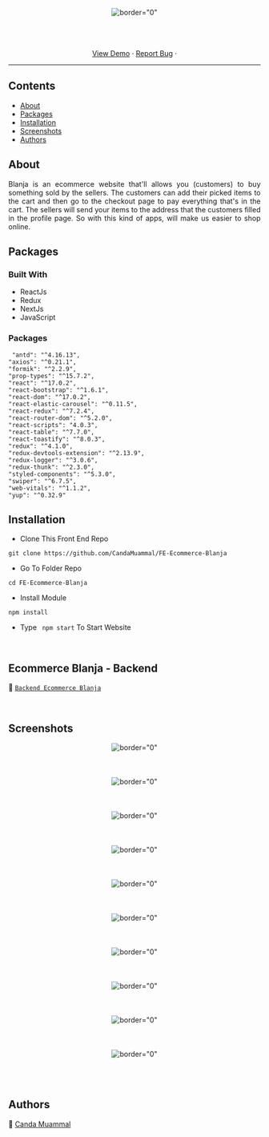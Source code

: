<p align="center">
     <img src="https://i.postimg.cc/158kKTHz/logoblanja.png"   alt= border="0" />

</p>


<p align="center">
    <br />
    <br />
    <br />
    <a href="https://fe-ecommerce-blanja.vercel.app/login">View Demo</a>
    ·
    <a href="https://github.com/CandaMuammal/FE-Ecommerce-Blanja/issues">Report Bug</a>
    ·
  </p>


---


## Contents

- [About](#about)
- [Packages](#Packages)
- [Installation](#installation)
- [Screenshots](#screenshots)
- [Authors](#authors) 

##  About

<p align="justify">
Blanja is an ecommerce website that'll allows you (customers) to buy something sold by the sellers. The customers can add their picked items to the cart and then go to the checkout page to pay everything that's in the cart.
The sellers will send your items to the address that the customers filled in the profile page. So with this kind of apps, will make us easier to shop online.
</p>


##  Packages

### Built With
- ReactJs
- Redux
- NextJs
- JavaScript



### Packages
     "antd": "^4.16.13",
    "axios": "^0.21.1",
    "formik": "^2.2.9",
    "prop-types": "^15.7.2",
    "react": "^17.0.2",
    "react-bootstrap": "^1.6.1",
    "react-dom": "^17.0.2",
    "react-elastic-carousel": "^0.11.5",
    "react-redux": "^7.2.4",
    "react-router-dom": "^5.2.0",
    "react-scripts": "4.0.3",
    "react-table": "^7.7.0",
    "react-toastify": "^8.0.3",
    "redux": "^4.1.0",
    "redux-devtools-extension": "^2.13.9",
    "redux-logger": "^3.0.6",
    "redux-thunk": "^2.3.0",
    "styled-components": "^5.3.0",
    "swiper": "^6.7.5",
    "web-vitals": "^1.1.2",
    "yup": "^0.32.9"

##  Installation

- Clone This Front End Repo

```
git clone https://github.com/CandaMuammal/FE-Ecommerce-Blanja

```

- Go To Folder Repo

```
cd FE-Ecommerce-Blanja
```

- Install Module

```
npm install
```

- Type ` npm start` To Start Website

<br/>


## Ecommerce Blanja - Backend 


:rocket: [`Backend Ecommerce Blanja`](https://github.com/CandaMuammal/BackEnd-Ecommerce-Blanja)

<br/>

## Screenshots



<p align="center">
  <span>
   <img src="https://i.postimg.cc/bNVnHwVB/1.png"   alt= border="0" /> <br/><br/><br/><br/>
   <img src="https://i.postimg.cc/J7PHMh8z/2.png"   alt= border="0" /> <br/><br/><br/><br/>
   <img src="https://i.postimg.cc/j2MKWXY3/3.png"   alt= border="0" /> <br/><br/><br/><br/>
   <img src="https://i.postimg.cc/Gm8r2G7z/4.png"   alt= border="0" /> <br/><br/><br/><br/>
   <img src="https://i.postimg.cc/44WTQBjB/5.png"   alt= border="0" /> <br/><br/><br/><br/>
   <img src="https://i.postimg.cc/YqVKJjrF/6.png"   alt= border="0" /> <br/><br/><br/><br/>
   <img src="https://i.postimg.cc/P5wshhJR/7.png"   alt= border="0" /> <br/><br/><br/><br/>
   <img src="https://i.postimg.cc/mrYvzwQ3/8.png"   alt= border="0" /> <br/><br/><br/><br/>
   <img src="https://i.postimg.cc/nzn6vDky/9.png"   alt= border="0" /> <br/><br/><br/><br/>
   <img src="https://i.postimg.cc/5y0TrWDp/10.png"   alt= border="0" /> <br/><br/><br/><br/>
  </span>
</p>


## Authors

:rocket: [Canda Muammal](https://github.com/CandaMuammal)
